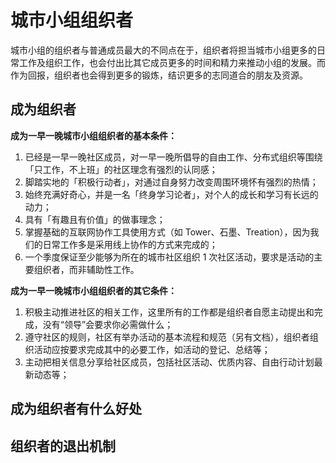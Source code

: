 # 城市小组组织者

城市小组的组织者与普通成员最大的不同点在于，组织者将担当城市小组更多的日常工作及组织工作，也会付出比其它成员更多的时间和精力来推动小组的发展。而作为回报，组织者也会得到更多的锻炼，结识更多的志同道合的朋友及资源。

## 成为组织者

**成为一早一晚城市小组组织者的基本条件：**

1. 已经是一早一晚社区成员，对一早一晚所倡导的自由工作、分布式组织等围绕「只工作，不上班」的社区理念有强烈的认同感；
2. 脚踏实地的「积极行动者」，对通过自身努力改变周围环境怀有强烈的热情；
3. 始终充满好奇心，并是一名「终身学习论者」，对个人的成长和学习有长远的动力；
4. 具有「有趣且有价值」的做事理念；
5. 掌握基础的互联网协作工具使用方式（如 Tower、石墨、Treation），因为我们的日常工作多是采用线上协作的方式来完成的；
6. 一个季度保证至少能够为所在的城市社区组织 1 次社区活动，要求是活动的主要组织者，而非辅助性工作。

**成为一早一晚城市小组组织者的其它条件：**

1. 积极主动推进社区的相关工作，这里所有的工作都是组织者自愿主动提出和完成，没有“领导”会要求你必需做什么；
2. 遵守社区的规则，社区有举办活动的基本流程和规范（另有文档），组织者组织活动应按要求完成其中的必要工作，如活动的登记、总结等；
3. 主动把相关信息分享给社区成员，包括社区活动、优质内容、自由行动计划最新动态等；

## 成为组织者有什么好处

## 组织者的退出机制